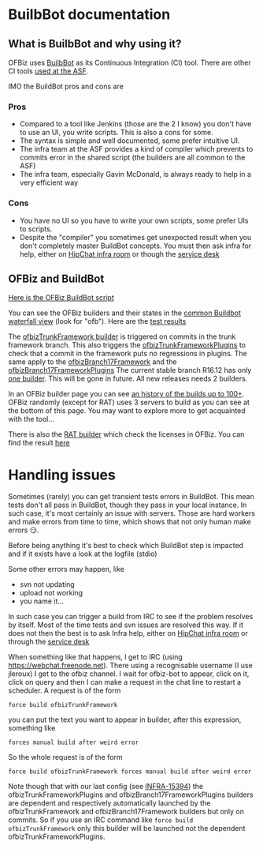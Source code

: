 <!--
Licensed to the Apache Software Foundation (ASF) under one
or more contributor license agreements.  See the NOTICE file
distributed with this work for additional information
regarding copyright ownership.  The ASF licenses this file
to you under the Apache License, Version 2.0 (the
"License"); you may not use this file except in compliance
with the License.  You may obtain a copy of the License at

http://www.apache.org/licenses/LICENSE-2.0

Unless required by applicable law or agreed to in writing,
software distributed under the License is distributed on an
"AS IS" BASIS, WITHOUT WARRANTIES OR CONDITIONS OF ANY
KIND, either express or implied.  See the License for the
specific language governing permissions and limitations
under the License.
-->
BuilbBot documentation
=============

## What is BuilbBot and why using it?
OFBiz uses [BuilbBot](https://en.wikipedia.org/wiki/Buildbot) as its Continuous Integration (CI) tool. There are other CI tools [used at the ASF](https://ci.apache.org/).

IMO the BuildBot pros and cons are

### Pros
* Compared to a tool like Jenkins (those are the 2 I know) you don't have to use an UI, you write scripts. This is also a cons for some. 
* The syntax is simple and well documented, some prefer intuitive UI.
* The infra team at the ASF provides a kind of compiler which prevents to commits error in the shared script (the builders are all common to the ASF)   
* The infra team, especially Gavin McDonald, is always ready to help in a very efficient way

### Cons
* You have no UI so you have to write your own scripts, some prefer UIs to scripts.
* Despite the "compiler" you sometimes get unexpected result when you don't completely master BuildBot concepts. You must then ask infra for help, either on [HipChat infra room](https://apache.hipchat.com/chat/room/669587) or though the [service desk](https://issues.apache.org/jira/servicedesk/customer/portal/1/create/3) 

## OFBiz and BuildBot

[Here is the OFBiz BuildBot script](https://svn.apache.org/repos/infra/infrastructure/buildbot/aegis/buildmaster/master1/projects/ofbiz.conf)

You can see the OFBiz builders and their states in the [common Buildbot waterfall view](https://ci.apache.org/waterfall) (look for "ofb"). 
Here are the [test results](ci.apache.org/projects/ofbiz/logs/)

The [ofbizTrunkFramework builder](https://ci.apache.org/builders/ofbizTrunkFramework) is triggered on commits in the trunk framework branch. This also triggers the [ofbizTrunkFrameworkPlugins](https://ci.apache.org/builders/ofbizTrunkFrameworkPlugins) to check that a commit in the framework puts no regressions in plugins. 
The same apply to the [ofbizBranch17Framework](https://ci.apache.org/builders/ofbizBranch17Framework) and the [ofbizBranch17FrameworkPlugins](https://ci.apache.org/builders/ofbizBranch17FrameworkPlugins)
The current stable branch R16.12 has only [one builder](https://ci.apache.org/builders/ofbizBranch16). This will be gone in future. All new releases needs 2 builders.

In an OFBiz builder page you can see [an history of the builds up to 100+](https://ci.apache.org/builders/ofbizTrunkFramework). OFBiz randomly (except for RAT) uses 3 servers to build as you can see at the bottom of this page. You may want to explore more to get acquainted with the tool...

There is also the [RAT builder](https://ci.apache.org/builders/ofbizTrunkFrameworkRat) which check the licenses in OFBiz. You can find the result [here](https://ci.apache.org/projects/ofbiz/rat-output.html)

# Handling issues
Sometimes (rarely) you can get transient tests errors in BuildBot. This mean tests don't all pass in BuildBot, though they pass in your local instance. In such case, it's most certainly an issue with servers. Those are hard workers and make errors from time to time, which shows that not only human make errors :smirk:.

Before being anything it's best to check which BuildBot step is impacted and if it exists have a look at the logfile (stdio) 

Some other errors may happen, like
* svn not updating
* upload not working
* you name it...


In such case you can trigger a build from IRC to see if the problem resolves by itself. Most of the time tests and svn issues are resolved this way. If it does not then the best is to ask Infra help, either on [HipChat infra room](https://apache.hipchat.com/chat/room/669587) or through the [service desk](https://issues.apache.org/jira/servicedesk/customer/portal/1/create/3)

When something like that happens, I get to IRC (using https://webchat.freenode.net). There using a recognisable username (I use jleroux) I get to the ofbiz channel. I wait for ofbiz-bot to appear, click on it, click on query and then I can make a request in the chat line to restart a scheduler.
A request is of the form 

    force build ofbizTrunkFramework
    
you can put the text you want to appear in builder, after this expression, something like
    
    forces manual build after weird error
   
So the whole request is of the form

    force build ofbizTrunkFramework forces manual build after weird error

Note though that with our last config (see [INFRA-15394](https://issues.apache.org/jira/browse/INFRA-15394)) the ofbizTrunkFrameworkPlugins and ofbizBranch17FrameworkPlugins builders are dependent and respectively automatically launched by the ofbizTrunkFramework and ofbizBranch17Framework builders but only on commits. So if you use an IRC command like `force build ofbizTrunkFramework` only this builder will be launched not the dependent ofbizTrunkFrameworkPlugins.